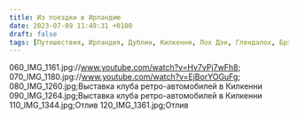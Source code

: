 ```yaml
---
title: Из поездки в Ирландию
date: 2023-07-09 11:49:31 +0100
draft: false
tags: [Путешествия, Ирландия, Дублин, Килкенни, Лох Дэн, Глендалох, Брэй, 2023]
---
```

060_IMG_1161.jpg://www.youtube.com/watch?v=Hv7vPj7wFh8;
070_IMG_1180.jpg://www.youtube.com/watch?v=EjBorYOGuFg;
080_IMG_1260.jpg;Выставка клуба ретро-автомобилей в Килкенни
090_IMG_1264.jpg;Выставка клуба ретро-автомобилей в Килкенни
110_IMG_1344.jpg;Отлив
120_IMG_1361.jpg;Отлив